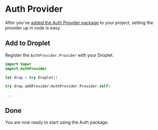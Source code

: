 # Auth Provider

After you've [added the Auth Provider package](package.md) to your project, setting the provider up in code is easy.

## Add to Droplet

Register the `AuthProvider.Provider` with your Droplet.

```swift
import Vapor
import AuthProvider

let drop = try Droplet()

try drop.addProvider(AuthProvider.Provider.self)

...
```

## Done

You are now ready to start using the Auth package.
